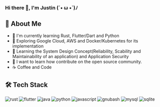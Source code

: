 <!--
README.md Profile
Version: 1.0
- Work In Progress for other things to be implemented
-->

### Hi there 👋, I'm Justin (´• ω •`)ﾉ

## 🚀 About Me
* 🌱 I'm currently learning Rust, Flutter/Dart and Python
* 🔭 Exploring Google Cloud, AWS and Docker/Kubernetes for its implementation
* 🔬 Learning the System Design Concept(Reliability, Scability and Maintainability of an application) and Application Security
* 👯 I want to learn how contribute on the open source community. 
* ☕️ Coffee and Code

## 🛠️ Tech Stack

![rust](https://img.shields.io/badge/Rust-darkred?style=for-the-badge&logo=rust&logoColor=white)
![flutter](https://img.shields.io/badge/Flutter-0c6182?style=for-the-badge&logo=flutter&logoColor=white)
![java](https://img.shields.io/badge/Java-orange?style=for-the-badge&logo=java&logoColor=white)
![python](https://img.shields.io/badge/Python-darkgreen?style=for-the-badge&logo=python&logoColor=white)
![javascript](https://img.shields.io/badge/JavaScript-323330?style=for-the-badge&logo=javascript&logoColor=F7DF1E)
![gnubash](https://img.shields.io/badge/bash-black?style=for-the-badge&logo=gnubash&logoColor=green)
![mysql](https://img.shields.io/badge/mysql-blue?style=for-the-badge&logo=mysql&logoColor=white)
![sqlite](https://img.shields.io/badge/sqlite-darkblue?style=for-the-badge&logo=sqlite&logoColor=white)

